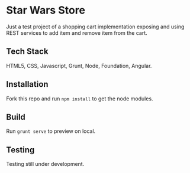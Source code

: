 # Star Wars Store

Just a test project of a shopping cart implementation exposing and using REST services to add item and remove item from the cart.

## Tech Stack

HTML5, CSS, Javascript, Grunt, Node, Foundation, Angular.

## Installation

Fork this repo and run `npm install` to get the node modules.


## Build

Run `grunt serve` to preview on local.


## Testing

Testing still under development.
